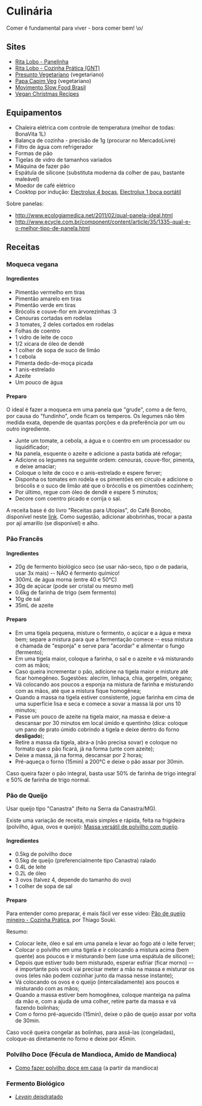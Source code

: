 # Culinária

Comer é fundamental para viver - bora comer bem! \o/


## Sites

- [Rita Lobo - Panelinha](http://presuntovegetariano.com.br/)
- [Rita Lobo - Cozinha Prática (GNT)](http://gnt.globo.com/cozinha-pratica/sobre/Rita-Lobo.shtml)
- [Presunto Vegetariano](http://presuntovegetariano.com.br/) (vegetariano)
- [Papa Capim Veg](http://www.papacapimveg.com/) (vegetariano)
- [Movimento Slow Food
  Brasil](http://www.slowfoodbrasil.com/slowfood/o-movimento)
- [Vegan Christmas
  Recipes](http://www.jamieoliver.com/christmas/collection/vegan/)

## Equipamentos

- Chaleira elétrica com controle de temperatura (melhor de todas: BonaVita 1L)
- Balança de cozinha - precisão de 1g (procurar no MercadoLivre)
- Filtro de água com refrigerador
- Formas de pão
- Tigelas de vidro de tamanhos variados
- Máquina de fazer pão
- Espátula de silicone (substituta moderna da colher de pau, bastante maleável)
- Moedor de café elétrico
- Cooktop por indução: [Electrolux 4
  bocas](http://loja.electrolux.com.br/cooktop-inducao-ic80-220v-60hz-ic80/p),
  [Electrolux 1 boca
  portátil](http://loja.electrolux.com.br/cooktop-inducao-prt-icp30-127v-icp30/p)

Sobre panelas:
- <http://www.ecologiamedica.net/2011/02/qual-panela-ideal.html>
- <http://www.ecycle.com.br/component/content/article/35/1335-qual-e-o-melhor-tipo-de-panela.html>

## Receitas

### Moqueca vegana

#### Ingredientes

- Pimentão vermelho em tiras
- Pimentão amarelo em tiras
- Pimentão verde em tiras
- Brócolis e couve-flor em árvorezinhas :3
- Cenouras cortadas em rodelas
- 3 tomates, 2 deles cortados em rodelas
- Folhas de coentro
- 1 vidro de leite de coco
- 1/2 xícara de óleo de dendê
- 1 colher de sopa de suco de limão
- 1 cebola
- Pimenta dedo-de-moça picada
- 1 anis-estrelado
- Azeite
- Um pouco de água


#### Preparo

O ideal é fazer a moqueca em uma panela que "grude", como a de ferro, por causa
do "fundinho", onde ficam os temperos. Os legumes não têm medida exata,
  depende de quantas porções e da preferência por um ou outro ingrediente.

- Junte um tomate, a cebola, a água e o coentro em um processador ou
  liquidificador;
- Na panela, esquente o azeite e adicione a pasta batida até refogar;
- Adicione os legumes na seguinte ordem: cenouras, couve-flor, pimenta, e
  deixe amaciar;
- Coloque o leite de coco e o anis-estrelado e espere ferver;
- Disponha os tomates em rodela e os pimentões em círculo e adicione o brócolis
  e o suco de limão até que o brócolis e os pimentões cozinhem;
- Por último, regue com óleo de dendê e espere 5 minutos;
- Decore com coentro picado e corrija o sal.

A receita base é do livro "Receitas para Utopias", do Café Bonobo, disponível
neste [link](http://www.cafebonobo.com.br/?p=2776). Como sugestão, adicionar
abobrinhas, trocar a pasta por ají amarillo (se disponível) e alho.


### Pão Francês

#### Ingredientes

- 20g de fermento biológico seco (se usar não-seco, tipo o de padaria, usar 3x
  mais) -- NÃO é fermento químico!
- 300mL de água morna (entre 40 e 50°C)
- 30g de açúcar (pode ser cristal ou mesmo mel)
- 0.6kg de farinha de trigo (sem fermento)
- 10g de sal
- 35mL de azeite


#### Preparo

- Em uma tigela pequena, misture o fermento, o açúcar e a água e mexa bem;
  separe a mistura para que a fermentação comece -- essa mistura é chamada de
  "esponja" e serve para "acordar" e alimentar o fungo (fermento);
- Em uma tigela maior, coloque a farinha, o sal e o azeite e vá misturando com
  as mãos;
- Caso queira incrementar o pão, adicione na tigela maior e misture até ficar
  homegêneo. Sugestões: alecrim, linhaça, chia, gergelim, orégano;
- Vá colocando aos poucos a esponja na mistura de farinha e misturando com as
  mãos, até que a mistura fique homogênea;
- Quando a massa na tigela estiver consistente, jogue farinha em cima de uma
  superfície lisa e seca e comece a sovar a massa lá por uns 10 minutos;
- Passe um pouco de azeite na tigela maior, na massa e deixe-a descansar por 30
  minutos em local úmido e quentinho (dica: coloque um pano de prato úmido
  cobrindo a tigela e deixe dentro do forno **desligado**);
- Retire a massa da tigela, abra-a (não precisa sovar) e coloque no formato que
  o pão ficará, já na forma (unte com azeite);
- Deixe a massa, já na forma, descansar por 2 horas;
- Pré-aqueça o forno (15min) a 200°C e deixe o pão assar por 30min.

Caso queira fazer o pão integral, basta usar 50% de farinha de trigo integral e
50% de farinha de trigo normal.


### Pão de Queijo

Usar queijo tipo "Canastra" (feito na Serra da Canastra/MG).

Existe uma variação de receita, mais simples e rápida, feita na frigideira
(polvilho, água, ovos e queijo):
[Massa versátil de polvilho com
queijo](http://come-se.blogspot.com.br/2014/05/quinta-sem-trigo-massa-versatil-de.html).

#### Ingredientes

- 0.5kg de polvilho doce
- 0.5kg de queijo (preferencialmente tipo Canastra) ralado
- 0.4L de leite
- 0.2L de óleo
- 3 ovos (talvez 4, depende do tamanho do ovo)
- 1 colher de sopa de sal


#### Preparo

Para entender como preparar, é mais fácil ver esse vídeo: [Pão de queijo
mineiro - Cozinha Prática](https://www.youtube.com/watch?v=JSBXrpk9lvc), por
Thiago Souki.

Resumo:

- Colocar leite, óleo e sal em uma panela e levar ao fogo até o leite ferver;
- Colocar o polvilho em uma tigela e ir colocando a mistura acima (bem quente)
  aos poucos e ir misturando bem (use uma espátula de silicone);
- Depois que estiver tudo bem misturado, esperar esfriar (ficar morno) -- é
  importante pois você vai precisar meter a mão na massa e misturar os ovos
  (eles não podem cozinhar junto da massa nesse instante);
- Vá colocando os ovos e o queijo (intercaladamente) aos poucos e misturando
  com as mãos;
- Quando a massa estiver bem homogênea, coloque manteiga na palma da mão e, com
  a ajuda de uma colher, retire parte da massa e vá fazendo bolinhas;
- Com o forno pré-aquecido (15min), deixe o pão de queijo assar por volta de
  30min.

Caso você queira congelar as bolinhas, para assá-las (congeladas), coloque-as
diretamente no forno e deixe por 45min.


### Polvilho Doce (Fécula de Mandioca, Amido de Mandioca)

- [Como fazer polvilho doce em
  casa](https://www.youtube.com/watch?v=d9Fwk6bURG8) (a partir da mandioca)


### Fermento Biológico

- [*Levain*
  deisdratado](http://come-se.blogspot.com.br/2014/01/levain-desidratado.html)
